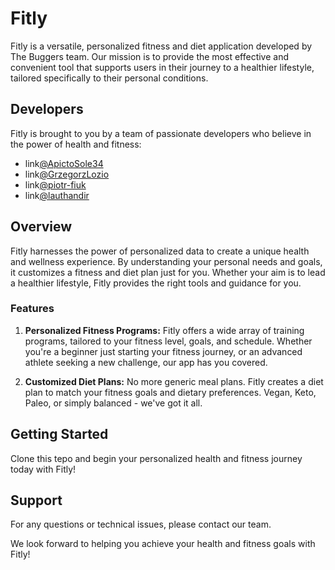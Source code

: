 # Fitly

Fitly is a versatile, personalized fitness and diet application developed by The Buggers team. Our mission is to provide the most effective and convenient tool that supports users in their journey to a healthier lifestyle, tailored specifically to their personal conditions.

## Developers

Fitly is brought to you by a team of passionate developers who believe in the power of health and fitness:

- link[@ApictoSole34](https://github.com/ApictoSole34)
- link[@GrzegorzLozio](https://github.com/GrzegorzLozio)
- link[@piotr-fiuk](https://github.com/piotr-fiuk)
- link[@lauthandir](https://github.com/lauthandir)

## Overview

Fitly harnesses the power of personalized data to create a unique health and wellness experience. By understanding your personal needs and goals, it customizes a fitness and diet plan just for you. Whether your aim is to lead a healthier lifestyle, Fitly provides the right tools and guidance for you.

### Features

1. **Personalized Fitness Programs:** Fitly offers a wide array of training programs, tailored to your fitness level, goals, and schedule. Whether you're a beginner just starting your fitness journey, or an advanced athlete seeking a new challenge, our app has you covered.

2. **Customized Diet Plans:** No more generic meal plans. Fitly creates a diet plan to match your fitness goals and dietary preferences. Vegan, Keto, Paleo, or simply balanced - we've got it all.

## Getting Started

Clone this tepo and begin your personalized health and fitness journey today with Fitly!

## Support

For any questions or technical issues, please contact our team.

We look forward to helping you achieve your health and fitness goals with Fitly!

